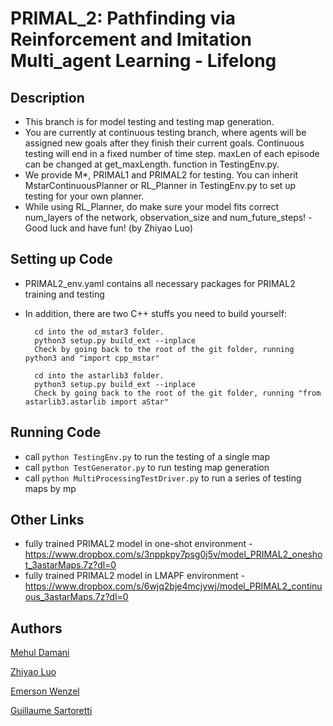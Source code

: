 # PRIMAL_2: Pathfinding via Reinforcement and Imitation Multi_agent Learning - Lifelong

## Description
- This branch is for model testing and testing map generation.
- You are currently at continuous testing branch, where agents will be assigned new goals after they finish their current
goals. Continuous testing will end in a fixed number of time step. maxLen of each episode can be changed at get_maxLength.
function in TestingEnv.py.
- We provide M*, PRIMAL1 and PRIMAL2 for testing. You can inherit MstarContinuousPlanner or RL_Planner in TestingEnv.py to 
set up testing for your own planner.
- While using RL_Planner, do make sure your model fits correct num_layers of the network, observation_size and num_future_steps!
-Good luck and have fun! (by Zhiyao Luo)

## Setting up Code
- PRIMAL2_env.yaml contains all necessary packages for PRIMAL2 training and testing

- In addition, there are two C++ stuffs you need to build yourself:

        cd into the od_mstar3 folder.
        python3 setup.py build_ext --inplace
        Check by going back to the root of the git folder, running python3 and "import cpp_mstar"
        
        cd into the astarlib3 folder.
        python3 setup.py build_ext --inplace
        Check by going back to the root of the git folder, running "from astarlib3.astarlib import aStar"

## Running Code
- call `python TestingEnv.py` to run the testing of a single map
- call `python TestGenerator.py` to run testing map generation
- call `python MultiProcessingTestDriver.py` to run a series of testing maps by mp


## Other Links
- fully trained PRIMAL2 model in one-shot environment -  https://www.dropbox.com/s/3nppkpy7psg0j5v/model_PRIMAL2_oneshot_3astarMaps.7z?dl=0
- fully trained PRIMAL2 model in LMAPF environment - https://www.dropbox.com/s/6wjq2bje4mcjywj/model_PRIMAL2_continuous_3astarMaps.7z?dl=0


## Authors

[Mehul Damani](damanimehul24@gmail.com)

[Zhiyao Luo](luozhiyao933@126.com)

[Emerson Wenzel](emersonwenzel@gmail.com)

[Guillaume Sartoretti](guillaume.sartoretti@gmail.com)
